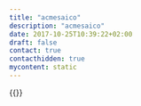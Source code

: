```yaml
---
title: "acmesaico"
description: "acmesaico"
date: 2017-10-25T10:39:22+02:00
draft: false
contact: true
contacthidden: true
mycontent: static
---
```

{{<partner-single
company="acmesaico"
type="si"
website="http://www.acmesaico.com"
countrycode="EG"
city="Cairo"
description="The company has over 30 years of experience in the Egyptian Market.  Established in 1983 under the name of SAICO Contracting serving the contracting market.On 2001 ACME turned its main focus on ICT field as the need arises and as ICT became a global national objective. 2010 the company restructured, by splitting the ICT division into a joint stock company holding the same name and is managed by a professional and highly experienced team focusing on fulfilling the technical and IT needs under the name ( ACME SAICO ) . we are a System Integrator company focusing on turn key solutions (H/W & S/W) and you can find below the list of our partners and services.•	DELL EMC  Gold partner in the area of servers, storage and data center solutions.•	VMware Enterprise in the area of virtualization •	CISCO & HP in the area of networking & Security•	Fortinet in the area of Security•	IBM  Software(Business Process Management, Digital archiving and middle ware ) and Security solutions•	ORACLE•	Symantec•	Schneider, Nexans, Data center infrastructure and cabling"
siregion="emea"
level="basic"
logo="//images.ctfassets.net/vpidbgnakfvf/5pbthu6XpcyKJw1JviiUIe/a4dcd7f04f37e59788b32b0f2980feac/acmesaico_logo.png">}}